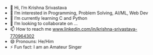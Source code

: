 - 👋 Hi, I’m Krishna Srivastava
- 👀 I’m interested in Programming, Problem Solving, AI/ML, Web Dev
- 🌱 I’m currently learning C and Python
- 💞️ I’m looking to collaborate on ...
- 📫 How to reach me www.linkedin.com/in/krishna-srivastava-770964302
- 😄 Pronouns: He/Him
- ⚡ Fun fact: I am an Amateur Singer

<!---
itzKSR/itzKSR is a ✨ special ✨ repository because its `README.md` (this file) appears on your GitHub profile.
You can click the Preview link to take a look at your changes.
--->
